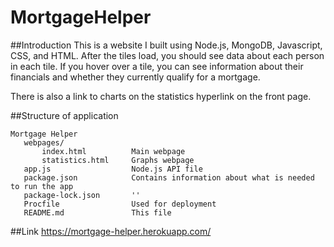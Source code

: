 # MortgageHelper

##Introduction
This is a website I built using Node.js, MongoDB, Javascript, CSS, and HTML. After the tiles load, you should see data about each person in each tile. If you hover over a tile, you can see information about their financials and whether they currently qualify for a mortgage.

There is also a link to charts on the statistics hyperlink on the front page.

##Structure of application
```
Mortgage Helper
   webpages/               
       index.html          Main webpage
       statistics.html     Graphs webpage
   app.js                  Node.js API file
   package.json            Contains information about what is needed to run the app
   package-lock.json       ''
   Procfile                Used for deployment
   README.md               This file
```

##Link
https://mortgage-helper.herokuapp.com/
